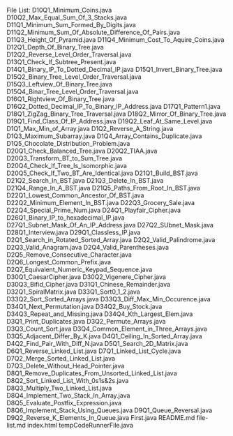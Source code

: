 File List:
D10Q1_Minimum_Coins.java
D10Q2_Max_Equal_Sum_Of_3_Stacks.java
D11Q1_Minimum_Sum_Formed_By_Digits.java
D11Q2_Minimum_Sum_Of_Absolute_Difference_Of_Pairs.java
D11Q3_Height_Of_Pyramid.java
D11Q4_Minimum_Cost_To_Aquire_Coins.java
D12Q1_Depth_Of_Binary_Tree.java
D12Q2_Reverse_Level_Order_Traversal.java
D13Q1_Check_If_Subtree_Present.java
D14Q1_Binary_IP_To_Dotted_Decimal_IP.java
D15Q1_Invert_Binary_Tree.java
D15Q2_Binary_Tree_Level_Order_Traversal.java
D15Q3_Leftview_Of_Binary_Tree.java
D15Q4_Binar_Tree_Level_Order_Traversal.java
D16Q1_Rightview_Of_Binary_Tree.java
D16Q2_Dotted_Decimal_IP_To_Binary_IP_Address.java
D17Q1_Pattern1.java
D18Q1_ZigZag_Binary_Tree_Traversal.java
D18Q2_Mirror_Of_Binary_Tree.java
D19Q1_Find_Class_Of_IP_Address.java
D19Q2_Leaf_At_Same_Level.java
D1Q1_Max_Min_of_Array.java
D1Q2_Reverse_A_String.java
D1Q3_Maximum_Subarray.java
D1Q4_Array_Contains_Duplicate.java
D1Q5_Chocolate_Distribution_Problem.java
D20Q1_Check_Balanced_Tree.java
D20Q2_TIAA.java
D20Q3_Transform_BT_to_Sum_Tree.java
D20Q4_Check_If_Tree_Is_Isomorphic.java
D20Q5_Check_If_Two_BT_Are_Identical.java
D21Q1_Build_BST.java
D21Q2_Search_In_BST.java
D21Q3_Delete_In_BST.java
D21Q4_Range_In_A_BST.java
D21Q5_Paths_From_Root_In_BST.java
D22Q1_Lowest_Common_Ancestor_Of_BST.java
D22Q2_Minimum_Element_In_BST.java
D22Q3_Grocery_Sale.java
D22Q4_Special_Prime_Num.java
D24Q1_Playfair_Cipher.java
D26Q1_Binary_IP_to_hexadecimal_IP.java
D27Q1_Subnet_Mask_Of_An_IP_Address.java
D27Q2_SUbnet_Mask.java
D28Q1_Interview.java
D29Q1_Classless_IP.java
D2Q1_Search_in_Rotated_Sorted_Array.java
D2Q2_Valid_Palindrome.java
D2Q3_Valid_Anagram.java
D2Q4_Valid_Parentheses.java
D2Q5_Remove_Consecutive_Character.java
D2Q6_Longest_Common_Prefix.java
D2Q7_Equivalent_Numeric_Keypad_Sequence.java
D30Q1_CaesarCipher.java
D30Q2_Vigenere_Cipher.java
D30Q3_Bifid_Cipher.java
D31Q1_Chinese_Remainder.java
D32Q1_SpiralMatrix.java
D33Q1_Sort0_1_2.java
D33Q2_Sort_Sorted_Arrays.java
D33Q3_Diff_Max_Min_Occurence.java
D34Q1_Next_Permutation.java
D34Q2_Buy_Stock.java
D34Q3_Repeat_and_Missing.java
D34Q4_Kth_Largest_Elem.java
D3Q1_Print_Duplicates.java
D3Q2_Permute_Arrays.java
D3Q3_Count_Sort.java
D3Q4_Common_Element_in_Three_Arrays.java
D3Q5_Adjacent_Differ_By_K.java
D4Q1_Ceiling_In_Sorted_Array.java
D4Q2_Find_Pair_With_Diff_N.java
D5Q1_Search_2D_Matrix.java
D6Q1_Reverse_Linked_List.java
D7Q1_Linked_List_Cycle.java
D7Q2_Merge_Sorted_Linked_List.java
D7Q3_Delete_Without_Head_Pointer.java
D8Q1_Remove_Duplicates_From_Unsorted_Linked_List.java
D8Q2_Sort_Linked_List_With_0s1s&2s.java
D8Q3_Multiply_Two_Linked_List.java
D8Q4_Implement_Two_Stack_In_Array.java
D8Q5_Evaluate_Postfix_Expression.java
D8Q6_Implement_Stack_Using_Queues.java
D9Q1_Queue_Reversal.java
D9Q2_Reverse_K_Elements_In_Queue.java
First.java
README.md
file-list.md
index.html
tempCodeRunnerFile.java
